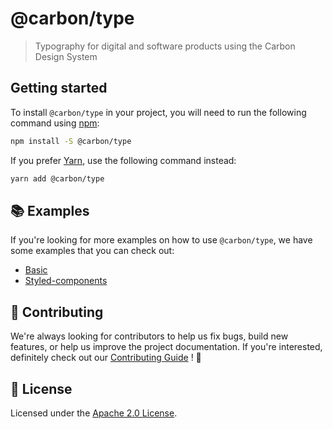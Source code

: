 # @carbon/type

> Typography for digital and software products using the Carbon Design
> System

## Getting started

To install `@carbon/type` in your project, you will need to run the
following command using [npm](https://www.npmjs.com/):

```bash
npm install -S @carbon/type
```

If you prefer [Yarn](https://yarnpkg.com/en/), use the following
command instead:

```bash
yarn add @carbon/type
```

## 📚 Examples

If you're looking for more examples on how to use `@carbon/type`, we
have some examples that you can check out:

- [Basic](./examples/basic)
- [Styled-components](./examples/styled-components)

## 🙌 Contributing

We're always looking for contributors to help us fix bugs, build new
features, or help us improve the project documentation. If you're
interested, definitely check out our [Contributing Guide](/.github/CONTRIBUTING.md)
! 👀

## 📝 License

Licensed under the [Apache 2.0 License](/LICENSE).

